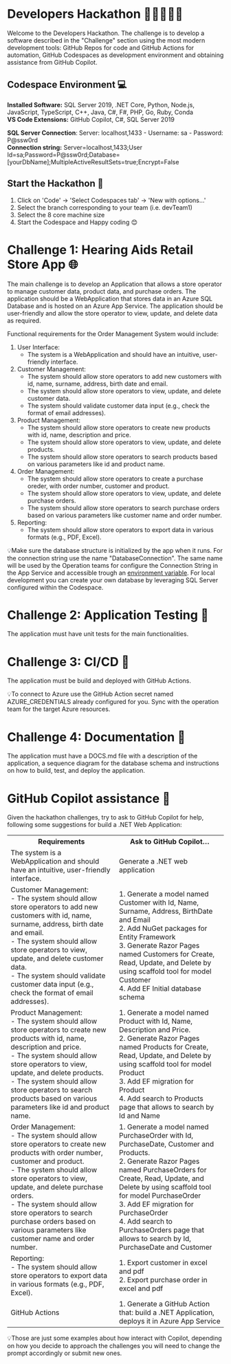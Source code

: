 # Developers Hackathon 👩‍💻👨🏾‍💻
Welcome to the Developers Hackathon. The challenge is to develop a software described in the "Challenge" section using the most modern development tools:  GitHub Repos for code and GitHub Actions for automation, GitHub Codespaces as development environment and obtaining assistance from GitHub Copilot.

## Codespace Environment 💻
**Installed Software:** SQL Server 2019, .NET Core, Python, Node.js, JavaScript, TypeScript, C++, Java, C#, F#,  PHP, Go, Ruby, Conda  
**VS Code Extensions:** GitHub Copilot, C#, SQL Server 2019

**SQL Server Connection**: Server: localhost,1433 - Username: sa - Password: P@ssw0rd  
**Connection string:**  Server=localhost,1433;User Id=sa;Password=P@ssw0rd;Database=[yourDbName];MultipleActiveResultSets=true;Encrypt=False

## Start the Hackathon 🏁
1) Click on 'Code' -> 'Select Codespaces tab' -> 'New with options...' 
2) Select the branch corresponding to your team (i.e. devTeam1)
3) Select the 8 core machine size 
4) Start the Codespace and Happy coding 😊

# Challenge 1: Hearing Aids Retail Store App 🌐

The main challenge is to develop an Application that allows a store operator to manage customer data, product data, and purchase orders. The application should be a WebApplication that stores data in an Azure SQL Database and is hosted on an Azure App Service. The application should be user-friendly and allow the store operator to view, update, and delete data as required.

Functional requirements for the Order Management System would include:

1. User Interface:
   - The system is a WebApplication and should have an intuitive, user-friendly interface.
2. Customer Management:
   - The system should allow store operators to add new customers with id, name, surname, address, birth date and email.
   - The system should allow store operators to view, update, and delete customer data.
   - The system should validate customer data input (e.g., check the format of email addresses).
3. Product Management:
   - The system should allow store operators to create new products with id, name, description and price.
   - The system should allow store operators to view, update, and delete products.
   - The system should allow store operators to search products based on various parameters like id and product name.
4. Order Management:
   - The system should allow store operators to create a purchase oreder, with order number, customer and product.
   - The system should allow store operators to view, update, and delete purchase orders.
   - The system should allow store operators to search purchase orders based on various parameters like customer name and order number.
5. Reporting:
   - The system should allow store operators to export data in various formats (e.g., PDF, Excel).

💡Make sure the database structure is initialized by the app when it runs. For the connection string use the name "DatabaseConnection". The same name will be used by the Operation teams for configure the Connection String in the App Service and accessible trough an [environment variable](https://learn.microsoft.com/en-us/azure/app-service/configure-common?tabs=portal#configure-connection-strings). For local development you can create your own database by leveraging SQL Server configured within the Codespace.

# Challenge 2: Application Testing 🧪
The application must have unit tests for the main functionalities.

# Challenge 3: CI/CD 🚀
The application must be build and deployed with GitHub Actions.

💡To connect to Azure use the GitHub Action secret named AZURE_CREDENTIALS already configured for you. Sync with the operation team for the target Azure resources.

# Challenge 4: Documentation 📝
The application must have a DOCS.md file with a description of the application, a sequence diagram for the database schema and instructions on how to build, test, and deploy the application.

# GitHub Copilot assistance 🤖
Given the hackathon challenges, try to ask to GitHub Copilot for help, following some suggestions for build a .NET Web Application:
<table>
	<tr><th>Requirements</th><th>Ask to GitHub Copilot…</th></tr>
	<tr>
		<td>The system is a WebApplication and should have an intuitive, user-friendly interface.</td>
		<td>Generate a .NET web application</td></tr>
	<tr>
		<td>Customer Management: <br>
		- The system should allow store operators to add new customers with id, name, surname, address, birth date and email. <br>
		- The system should allow store operators to view, update, and delete customer data. <br>
		- The system should validate customer data input (e.g., check the format of email addresses). <br>
		</td>
		<td>
		1. Generate a model named Customer with Id, Name, Surname, Address, BirthDate and Email <br>
		2. Add NuGet packages for Entity Framework  <br>
		3. Generate Razor Pages named Customers for Create, Read, Update, and Delete by using scaffold tool for model Customer  <br>
		4. Add EF Initial database schema  <br>
		</td>
	</tr>
	<tr>
		<td>Product Management: <br>
		- The system should allow store operators to create new products with id, name, description and price. <br>
		- The system should allow store operators to view, update, and delete products. <br>
		- The system should allow store operators to search products based on various parameters like id and product name. <br>
		</td>
		<td>
		1. Generate a model named Product with Id, Name, Description and Price.<br>
		2. Generate Razor Pages named Products for Create, Read, Update, and Delete by using scaffold tool for model Product <br>
		3. Add EF migration for Product <br>
		4. Add search to Products page that allows to search by Id and Name <br>
		</td>
	</tr>
	<tr>
		<td>Order Management: <br>
		- The system should allow store operators to create new products with order number, customer and product. <br>
		- The system should allow store operators to view, update, and delete purchase orders. <br>
		- The system should allow store operators to search purchase orders based on various parameters like customer name and order number. <br>
		</td>
		<td>
		1. Generate a model named PurchaseOrder with Id, PurchaseDate, Customer and Products.<br>
		2. Generate Razor Pages named PurchaseOrders for Create, Read, Update, and Delete by using scaffold tool for model PurchaseOrder <br>
		3. Add EF migration for PurchaseOrder <br>
		4. Add search to PurchaseOrders page that allows to search by Id, PurchaseDate and Customer <br>
		</td>
	</tr>
	<tr>
		<td>
		Reporting: <br>
		- The system should allow store operators to export data in various formats (e.g., PDF, Excel). 
		</td>
		<td>
		1. Export customer in excel and pdf<br>
		2. Export purchase order in excel and pdf
		</td>
	</tr>
	 <tr>
		<td>
		    GitHub Actions
		</td>
		<td>
		1. Generate a GitHub Action that: build a .NET Application, deploys it in Azure App Service
		</td>
	</tr>
</table>

💡Those are just some examples about how interact with Copilot, depending on how you decide to approach the challenges you will need to change the prompt accordingly or submit new ones.
